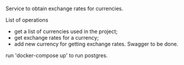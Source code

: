 Service to obtain exchange rates for currencies. 

List of operations
- get a list of currencies used in the project;
- get exchange rates for a currency;
- add new currency for getting exchange rates.
Swagger to be done.

run 'docker-compose up' to run postgres. 

